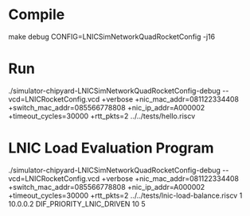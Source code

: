 # Compile
make debug CONFIG=LNICSimNetworkQuadRocketConfig -j16

# Run
./simulator-chipyard-LNICSimNetworkQuadRocketConfig-debug --vcd=LNICRocketConfig.vcd +verbose +nic_mac_addr=081122334408 +switch_mac_addr=085566778808 +nic_ip_addr=A000002 +timeout_cycles=30000 +rtt_pkts=2 ../../tests/hello.riscv

# LNIC Load Evaluation Program
./simulator-chipyard-LNICSimNetworkQuadRocketConfig-debug --vcd=LNICRocketConfig.vcd +verbose +nic_mac_addr=081122334408 +switch_mac_addr=085566778808 +nic_ip_addr=A000002 +timeout_cycles=30000 +rtt_pkts=2 ../../tests/lnic-load-balance.riscv 1 10.0.0.2 DIF_PRIORITY_LNIC_DRIVEN 10 5

